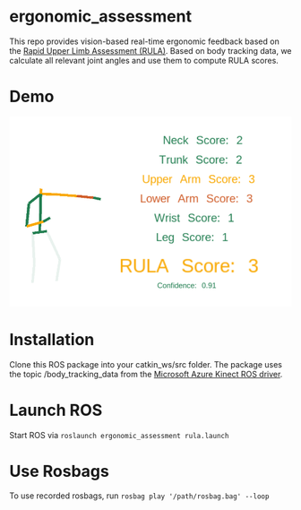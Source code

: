 # ergonomic_assessment
This repo provides vision-based real-time ergonomic feedback based on the [Rapid Upper Limb Assessment (RULA)](https://doi.org/10.1016/0003-6870(93)90080-S).
Based on body tracking data, we calculate all relevant joint angles and use them to compute RULA scores.

# Demo
![screenshot](./RULA_demo.png)

# Installation
Clone this ROS package into your catkin_ws/src folder.
The package uses the topic \/body\_tracking\_data from the [Microsoft Azure Kinect ROS driver](https://github.com/microsoft/Azure_Kinect_ROS_Driver/blob/melodic/docs/usage.md#topics). 


# Launch ROS
Start ROS via ``roslaunch ergonomic_assessment rula.launch``


# Use Rosbags
To use recorded rosbags, run ``rosbag play '/path/rosbag.bag' --loop``


